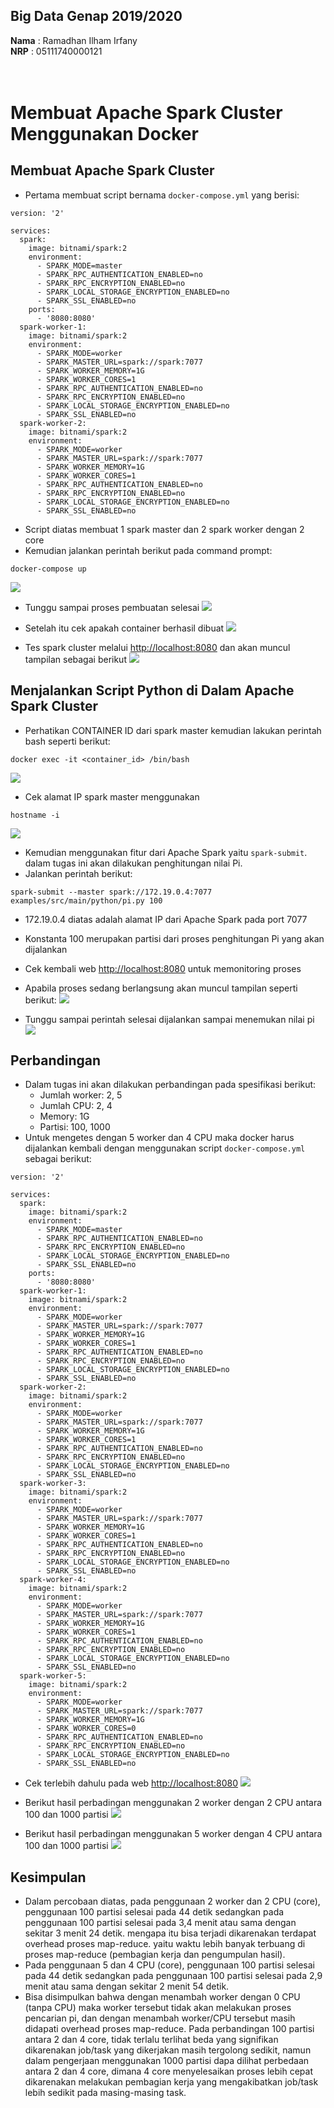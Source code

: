 ## Big Data Genap 2019/2020

**Nama**  : Ramadhan Ilham Irfany<br>
**NRP**   : 05111740000121<br><br><br>

# Membuat Apache Spark Cluster Menggunakan Docker


## Membuat Apache Spark Cluster
- Pertama membuat script bernama `docker-compose.yml` yang berisi:
```
version: '2'

services:
  spark:
    image: bitnami/spark:2
    environment:
      - SPARK_MODE=master
      - SPARK_RPC_AUTHENTICATION_ENABLED=no
      - SPARK_RPC_ENCRYPTION_ENABLED=no
      - SPARK_LOCAL_STORAGE_ENCRYPTION_ENABLED=no
      - SPARK_SSL_ENABLED=no
    ports:
      - '8080:8080'
  spark-worker-1:
    image: bitnami/spark:2
    environment:
      - SPARK_MODE=worker
      - SPARK_MASTER_URL=spark://spark:7077
      - SPARK_WORKER_MEMORY=1G
      - SPARK_WORKER_CORES=1
      - SPARK_RPC_AUTHENTICATION_ENABLED=no
      - SPARK_RPC_ENCRYPTION_ENABLED=no
      - SPARK_LOCAL_STORAGE_ENCRYPTION_ENABLED=no
      - SPARK_SSL_ENABLED=no
  spark-worker-2:
    image: bitnami/spark:2
    environment:
      - SPARK_MODE=worker
      - SPARK_MASTER_URL=spark://spark:7077
      - SPARK_WORKER_MEMORY=1G
      - SPARK_WORKER_CORES=1
      - SPARK_RPC_AUTHENTICATION_ENABLED=no
      - SPARK_RPC_ENCRYPTION_ENABLED=no
      - SPARK_LOCAL_STORAGE_ENCRYPTION_ENABLED=no
      - SPARK_SSL_ENABLED=no
```
- Script diatas membuat 1 spark master dan 2 spark worker dengan 2 core
- Kemudian jalankan perintah berikut pada command prompt:
```
docker-compose up
```
![](Dokumentasi/up.PNG)

- Tunggu sampai proses pembuatan selesai
![](Dokumentasi/done.PNG)

- Setelah itu cek apakah container berhasil dibuat
![](Dokumentasi/cek.PNG)

- Tes spark cluster melalui [http://localhost:8080](http://localhost:8080) dan akan muncul tampilan sebagai berikut
![](Dokumentasi/UI.PNG)


## Menjalankan Script Python di Dalam Apache Spark Cluster
- Perhatikan CONTAINER ID dari spark master kemudian lakukan perintah bash seperti berikut:
```
docker exec -it <container_id> /bin/bash
```
![](Dokumentasi/bash-1.png)

- Cek alamat IP spark master menggunakan
```
hostname -i
```
![](Dokumentasi/hostname.PNG)

- Kemudian menggunakan fitur dari Apache Spark yaitu `spark-submit`. dalam tugas ini akan dilakukan penghitungan nilai Pi.
- Jalankan perintah berikut:
```
spark-submit --master spark://172.19.0.4:7077 examples/src/main/python/pi.py 100
```
- 172.19.0.4 diatas adalah alamat IP dari Apache Spark pada port 7077
- Konstanta 100 merupakan partisi dari proses penghitungan Pi yang akan dijalankan
- Cek kembali web [http://localhost:8080](http://localhost:8080) untuk memonitoring proses
- Apabila proses sedang berlangsung akan muncul tampilan seperti berikut:
![](Dokumentasi/used-1.png)

- Tunggu sampai perintah selesai dijalankan sampai menemukan nilai pi
![](Dokumentasi/jobdone.PNG)


## Perbandingan
- Dalam tugas ini akan dilakukan perbandingan pada spesifikasi berikut:
    - Jumlah worker: 2, 5
    - Jumlah CPU: 2, 4
    - Memory: 1G
    - Partisi: 100, 1000
- Untuk mengetes dengan 5 worker dan 4 CPU maka docker harus dijalankan kembali dengan menggunakan script `docker-compose.yml` sebagai berikut:
```
version: '2'

services:
  spark:
    image: bitnami/spark:2
    environment:
      - SPARK_MODE=master
      - SPARK_RPC_AUTHENTICATION_ENABLED=no
      - SPARK_RPC_ENCRYPTION_ENABLED=no
      - SPARK_LOCAL_STORAGE_ENCRYPTION_ENABLED=no
      - SPARK_SSL_ENABLED=no
    ports:
      - '8080:8080'
  spark-worker-1:
    image: bitnami/spark:2
    environment:
      - SPARK_MODE=worker
      - SPARK_MASTER_URL=spark://spark:7077
      - SPARK_WORKER_MEMORY=1G
      - SPARK_WORKER_CORES=1
      - SPARK_RPC_AUTHENTICATION_ENABLED=no
      - SPARK_RPC_ENCRYPTION_ENABLED=no
      - SPARK_LOCAL_STORAGE_ENCRYPTION_ENABLED=no
      - SPARK_SSL_ENABLED=no
  spark-worker-2:
    image: bitnami/spark:2
    environment:
      - SPARK_MODE=worker
      - SPARK_MASTER_URL=spark://spark:7077
      - SPARK_WORKER_MEMORY=1G
      - SPARK_WORKER_CORES=1
      - SPARK_RPC_AUTHENTICATION_ENABLED=no
      - SPARK_RPC_ENCRYPTION_ENABLED=no
      - SPARK_LOCAL_STORAGE_ENCRYPTION_ENABLED=no
      - SPARK_SSL_ENABLED=no
  spark-worker-3:
    image: bitnami/spark:2
    environment:
      - SPARK_MODE=worker
      - SPARK_MASTER_URL=spark://spark:7077
      - SPARK_WORKER_MEMORY=1G
      - SPARK_WORKER_CORES=1
      - SPARK_RPC_AUTHENTICATION_ENABLED=no
      - SPARK_RPC_ENCRYPTION_ENABLED=no
      - SPARK_LOCAL_STORAGE_ENCRYPTION_ENABLED=no
      - SPARK_SSL_ENABLED=no
  spark-worker-4:
    image: bitnami/spark:2
    environment:
      - SPARK_MODE=worker
      - SPARK_MASTER_URL=spark://spark:7077
      - SPARK_WORKER_MEMORY=1G
      - SPARK_WORKER_CORES=1
      - SPARK_RPC_AUTHENTICATION_ENABLED=no
      - SPARK_RPC_ENCRYPTION_ENABLED=no
      - SPARK_LOCAL_STORAGE_ENCRYPTION_ENABLED=no
      - SPARK_SSL_ENABLED=no
  spark-worker-5:
    image: bitnami/spark:2
    environment:
      - SPARK_MODE=worker
      - SPARK_MASTER_URL=spark://spark:7077
      - SPARK_WORKER_MEMORY=1G
      - SPARK_WORKER_CORES=0
      - SPARK_RPC_AUTHENTICATION_ENABLED=no
      - SPARK_RPC_ENCRYPTION_ENABLED=no
      - SPARK_LOCAL_STORAGE_ENCRYPTION_ENABLED=no
      - SPARK_SSL_ENABLED=no
```
- Cek terlebih dahulu pada web [http://localhost:8080](http://localhost:8080)
![](Dokumentasi/5-worker-4-core.PNG)

- Berikut hasil perbadingan menggunakan 2 worker dengan 2 CPU antara 100 dan 1000 partisi
![](Dokumentasi/compare.png)

- Berikut hasil perbadingan menggunakan 5 worker dengan 4 CPU antara 100 dan 1000 partisi
![](Dokumentasi/compare-2.png)


## Kesimpulan
- Dalam percobaan diatas, pada penggunaan 2 worker dan 2 CPU (core), penggunaan 100 partisi selesai pada 44 detik sedangkan pada penggunaan 100 partisi selesai pada 3,4 menit atau sama dengan sekitar 3 menit 24 detik. mengapa itu bisa terjadi dikarenakan terdapat overhead proses map-reduce. yaitu waktu lebih banyak terbuang di proses map-reduce (pembagian kerja dan pengumpulan hasil).
- Pada penggunaan 5 dan 4 CPU (core), penggunaan 100 partisi selesai pada 44 detik sedangkan pada penggunaan 100 partisi selesai pada 2,9 menit atau sama dengan sekitar 2 menit 54 detik.
- Bisa disimpulkan bahwa dengan menambah worker dengan 0 CPU (tanpa CPU) maka worker tersebut tidak akan melakukan proses pencarian pi, dan dengan menambah worker/CPU tersebut masih didapati overhead proses map-reduce. Pada perbandingan 100 partisi antara 2 dan 4 core, tidak terlalu terlihat beda yang signifikan dikarenakan job/task yang dikerjakan masih tergolong sedikit, namun dalam pengerjaan menggunakan 1000 partisi dapa dilihat perbedaan antara 2 dan 4 core, dimana 4 core menyelesaikan proses lebih cepat dikarenakan melakukan pembagian kerja yang mengakibatkan job/task lebih sedikit pada masing-masing task.
